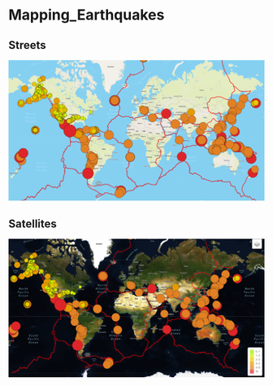 # Mapping_Earthquakes

## Streets
![alt text](./resources/earthquake1.png)

## Satellites
![alt text](./resources/earthquake2.png)